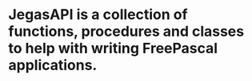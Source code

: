 # JegasAPI is a collection of functions, procedures and classes to help with writing FreePascal applications.
